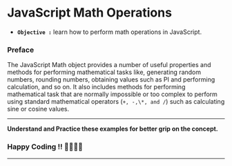 # JavaScript Math Operations

- **`Objective :`** learn how to perform math operations in JavaScript.

### Preface

The JavaScript Math object provides a number of useful properties and methods for performing mathematical tasks like, generating random numbers, rounding numbers, obtaining values such as PI and performing calculation, and so on. It also includes methods for performing mathematical task that are normally impossible or too complex to perform using standard mathematical operators (`+, -,\*, and /`) such as calculating sine or cosine values.

---

**Understand and Practice these examples for better grip on the concept.**

### Happy Coding !! 👍🏻✌🏻

---
